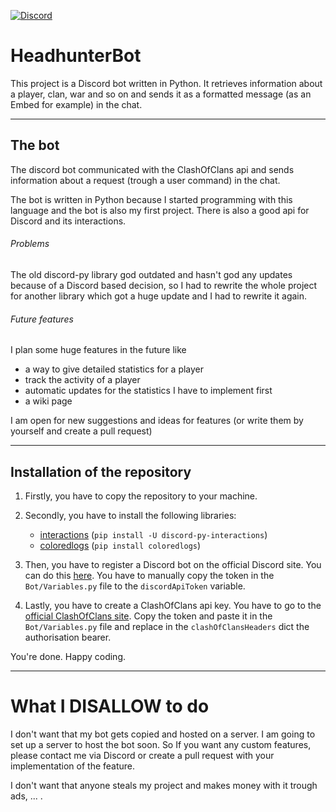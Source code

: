 [![Discord][discord_shield]][discord_url]

# HeadhunterBot

This project is a Discord bot written in Python. It retrieves information about a player, clan, war and so on and sends it as a formatted message (as an Embed for example) in the chat.

---

## The bot

The discord bot communicated with the ClashOfClans api and sends information about a request (trough a user command) in the chat.

The bot is written in Python because I started programming with this language and the bot is also my first project. There is also a good api for Discord and its interactions.

###### Problems

The old discord-py library god outdated and hasn't god any updates because of a Discord based decision, so I had to rewrite the whole project for another library which got a huge update and I had to rewrite it again.

###### Future features

I plan some huge features in the future like

- a way to give detailed statistics for a player
- track the activity of a player
- automatic updates for the statistics I have to implement first
- a wiki page

I am open for new suggestions and ideas for features (or write them by yourself and create a pull request)

---

## Installation of the repository

1. Firstly, you have to copy the repository to your machine.
2. Secondly, you have to install the following libraries:

   - [interactions](interactions_docs) (`pip install -U discord-py-interactions`)
   - [coloredlogs](coloredLogs_docs) (`pip install coloredlogs`)

3. Then, you have to register a Discord bot on the official Discord site. You can do this [here](discord_developers). You have to manually copy the token in the `Bot/Variables.py` file to the `discordApiToken` variable.
4. Lastly, you have to create a ClashOfClans api key. You have to go to the [official ClashOfClans site](clashOfClans_site). Copy the token and paste it in the `Bot/Variables.py` file and replace in the `clashOfClansHeaders` dict the authorisation bearer.

You're done. Happy coding.

---

# What I DISALLOW to do

I don't want that my bot gets copied and hosted on a server. I am going to set up a server to host the bot soon. So If you want any custom features, please contact me via Discord or create a pull request with your implementation of the feature.

I don't want that anyone steals my project and makes money with it trough ads, ... .



<!---links--->
[interactions_docs]: https://interactionspy.readthedocs.io/en/latest/#
[coloredLogs_docs]: https://coloredlogs.readthedocs.io/en/latest/
[discord_developers]: https://discord.com/developers/applications
[clashOfClans_site]: https://developer.clashofclans.com/#/
[discord_shield]: https://img.shields.io/badge/Discord-blue?logo=discord&logoColor=white
[discord_url]: https://discord.gg/j2PAF9Wru8
